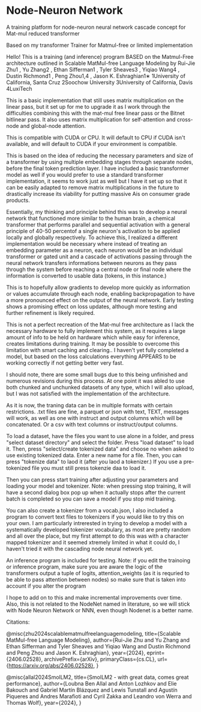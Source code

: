 # Node-Neuron Network
A training platform for node-neuron neural network cascade concept for Mat-mul reduced transformer

Based on my transformer Trainer for Matmul-free or limited implementation

Hello! This is a training (and inference) program BASED on the Matmul-Free architecture outlined in 
Scalable MatMul-free Language Modeling
by Rui-Jie Zhu1
, Yu Zhang2
, Ethan Sifferman1
, Tyler Sheaves3
, Yiqiao Wang4
, Dustin Richmond1
, Peng Zhou1,4
, Jason K. Eshraghian1∗
1University of California, Santa Cruz 2Soochow University
3University of California, Davis 4LuxiTech

This is a basic implementation that still uses matrix multiplication on the linear pass, but it set up for me to upgrade it as I work through the difficulties combining this with the mat-mul free linear pass or the Bitnet bitlinear pass. It also uses matrix multiplication for self-attention and cross-node and global-node attention. 

This is compatible with CUDA or CPU. It will default to CPU if CUDA isn't available, and will default to CUDA if your environment is compatible.

This is based on the idea of reducing the necessary parameters and size of a transformer by using multiple embedding stages through separate nodes,  before the final token prediction layer. I have included a basic transformer model as well if you would prefer to use a standard transformer implementation, it seems to work just as well but I have it set up so that it can be easily adapted to remove matrix multiplications in the future to drastically increase its viability for putting massive Ais on consumer grade products.

Essentially, my thinking and principle behind this was to develop a neural network that functioned more similar to the human brain, a chemical transformer that performs parallel and sequential activation with a general principle of 40-50 percentof a single neuron's activation to be applied locally and globally respectively. To achieve this, I realized a different implementation would be necessary where instead of treating an embedding parameter as a neuron, each neuron would be an individual transformer or gated unit and a cascade of activations passing through the neural network transfers informations between neurons as they pass through the system before reaching a central node or final node where the information is converted to usable data (tokens, in this instance.)

This is to hopefully allow gradients to develop more quickly as information or values accumulate through each node, enabling backpropagation to have a more pronounced effect on the output of the neural network. Early testing shows a promising effect on loss updates, although more testing and further refinement is likely required.

This is not a perfect recreation of the Mat-mul free architecture as I lack the necessary hardware to fully implement this system, as it requires a large amount of info to be held on hardware which while easy for inference, creates limitations during training. It may be possible to overcome this limitation with smart caching and clearing.. I haven't yet fully completed a model, but based on the loss calculations everything APPEARS to be working correctly if not getting better very fast.

I should note, there are some small bugs due to this being unfinished and numerous revisions during this process. At one point it was abled to use both chunked and unchunked datasets of any type, which I will also upload, but I was not satisfied with the implementation of the architecture.

As it is now, the traning data can be in multiple formats with certain restrictions. .txt files are fine, a parquet or json with text, TEXT, messages will work, as well as one with instruct and output columns which will be concatenated. Or a csv with text columns or instruct/output columns.

To load a dataset, have the files you want to use alone in a folder, and press "select dataset directory" and select the folder. Press "load dataset" to load it. Then, press "select/create tokenized data" and choose no when asked to use existing tokenized data. Enter a new name for a file. Then, you can press "tokenize data" to laod it (after you laod a tokenizer.) If you use a pre-tokenized file you must still press tokenzie daa to load it.

Then you can press start training after adjusting your parameters and loading your model and tokenizer. Note: when pressing stop training, it will have a second dialog box pop up when it actually stops after the current batch is completed so you can save a model if you stop mid training.

You can also create a tokenizer from a vocab.json, I also included a program to convert text files to tokenizers if you would like to try this on your own. I am particularly intrerested in trying to develop a model with a systematically developed tokenizer vocabulary, as most are pretty random and all over the place, but my first attempt to do this was with a character mapped tokenizer and it seemed xtremely limited in what it could do, I haven't tried it with the cascading node neural network yet. 

An inference program is included for testing. Note: if you edit the trainoing or inference program, make sure you are aware the logic of the transformers output a tuple of logits, attention_weights (as it is requried to be able to pass attention between nodes) so make sure that is taken into account if you alter the program

I hope to add on to this and make incremental improvements over time. Also, this is not related to the NodeNet named in literature, so we will stick with Node Neuron Network or NNN, even though Nodenet is a better name.

Citations:

@misc{zhu2024scalablematmulfreelanguagemodeling,
      title={Scalable MatMul-free Language Modeling}, 
      author={Rui-Jie Zhu and Yu Zhang and Ethan Sifferman and Tyler Sheaves and Yiqiao Wang and Dustin Richmond and Peng Zhou and Jason K. Eshraghian},
      year={2024},
      eprint={2406.02528},
      archivePrefix={arXiv},
      primaryClass={cs.CL},
      url={https://arxiv.org/abs/2406.02528}, 
}

@misc{allal2024SmolLM2,
      title={SmolLM2 - with great data, comes great performance}, 
      author={Loubna Ben Allal and Anton Lozhkov and Elie Bakouch and Gabriel Martín Blázquez and Lewis Tunstall and Agustín Piqueres and Andres Marafioti and Cyril Zakka and Leandro von Werra and Thomas Wolf},
      year={2024},
}
